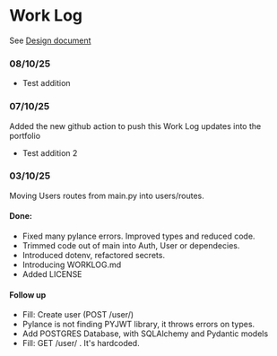 # Work Log
See [Design document](Ahttps://docs.google.com/document/d/1xcD04pmzbedeWVP7bYmZX1wn1FIK6YwMjv_LCojADkc/edit?tab=t.0)

### 08/10/25
- Test addition

### 07/10/25
Added the new github action to push this Work Log updates into the portfolio
- Test addition 2


### 03/10/25
Moving Users routes from main.py into users/routes.
#### Done:
- Fixed many pylance errors. Improved types and reduced code.
- Trimmed code out of main into Auth, User or dependecies.
- Introduced dotenv, refactored secrets.
- Introducing WORKLOG.md
- Added LICENSE

#### Follow up
- Fill: Create user (POST /user/)
- Pylance is not finding PYJWT library, it throws errors on types.
- Add POSTGRES Database, with SQLAlchemy and Pydantic models
- Fill: GET /user/<id> . It's hardcoded.

